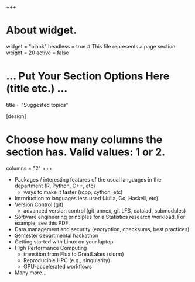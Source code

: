 +++
# About widget.
widget = "blank"
headless = true  # This file represents a page section.
weight = 20
active = false
# ... Put Your Section Options Here (title etc.) ...
title = "Suggested topics"

[design]
  # Choose how many columns the section has. Valid values: 1 or 2.
  columns = "2"
+++



- Packages / interesting features of the usual languages in the department (R, Python, C++, etc)
  - ways to make it faster (rcpp, cython, etc)
- Introduction to languages less used (Julia, Go, Haskell, etc)
- Version Control (git)
  - advanced version control (git-annex, git LFS, datalad, submodules)
- Software engineering principles for a Statistics research workload. For example, see this PDF.
- Data management and security (encryption, checksums, best practices)
- Semester departmental hackathon
- Getting started with Linux on your laptop
- High Performance Computing
  - transition from Flux to GreatLakes (slurm)
  - Reproducible HPC (e.g., singularity)
  - GPU-accelerated workflows
- Many more...
